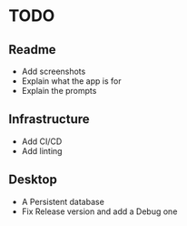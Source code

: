 # TODO

## Readme
- Add screenshots
- Explain what the app is for
- Explain the prompts

## Infrastructure
- Add CI/CD
- Add linting

## Desktop
- A Persistent database
- Fix Release version and add a Debug one